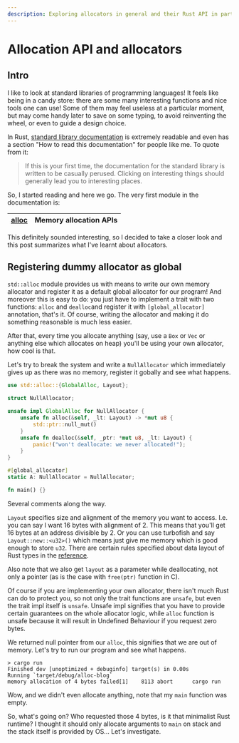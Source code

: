 ```yaml
---
description: Exploring allocators in general and their Rust API in particular.
---
```


# Allocation API and allocators

## Intro

I like to look at standard libraries of programming languages! It feels like being in a candy store: there are some many interesting functions and nice tools one can use! Some of them may feel useless at a particular moment, but may come handy later to save on some typing, to avoid reinventing the wheel, or even to guide a design choice.

In Rust, [standard library documentation](https://doc.rust-lang.org/std/) is extremely readable and even has a section "How to read this documentation" for people like me. To quote from it:

> If this is your first time, the documentation for the standard library is written to be casually perused. Clicking on interesting things should generally lead you to interesting places.

So, I started reading and here we go. The very first module in the documentation is:

| [alloc](https://doc.rust-lang.org/std/alloc/index.html) | Memory allocation APIs |
| :--- | :--- |


This definitely sounded interesting, so I decided to take a closer look and this post summarizes what I've learnt about allocators.

## Registering dummy allocator as global

`std::alloc` module provides us with means to write our own memory allocator and register it as a default global allocator for our program! And moreover this is easy to do: you just have to implement a trait with two functions: `alloc` and `dealloc`and register it with `[global_allocator]` annotation, that's it. Of course, writing the allocator and making it do something reasonable is much less easier.

After that, every time you allocate anything \(say, use a `Box` or `Vec` or anything else which allocates on heap\) you'll be using your own allocator, how cool is that.

Let's try to break the system and write a `NullAllocator` which immediately gives up as there was no memory, register it gobally and see what happens.

```rust
use std::alloc::{GlobalAlloc, Layout};

struct NullAllocator;

unsafe impl GlobalAlloc for NullAllocator {
    unsafe fn alloc(&self, _lt: Layout) -> *mut u8 {
        std::ptr::null_mut()
    }
    unsafe fn dealloc(&self, _ptr: *mut u8, _lt: Layout) {
        panic!("won't deallocate: we never allocated!");
    }
}

#[global_allocator]
static A: NullAllocator = NullAllocator;

fn main() {}
```

Several comments along the way.

`Layout` specifies size and alignment of the memory you want to access. I.e. you can say I want 16 bytes with alignment of 2. This means that you'll get 16 bytes at an address divisible by 2. Or you can use turbofish and say `Layout::new::<u32>()` which means just give me memory which is good enough to store `u32`. There are certain rules specified about data layout of Rust types in the [reference](https://doc.rust-lang.org/reference/type-layout.html).

Also note that we also get `layout` as a parameter while deallocating, not only a pointer \(as is the case with `free(ptr)` function in C\).

Of course if you are implementing your own allocator, there isn't much Rust can do to protect you, so not only the trait functions are `unsafe`, but even the trait impl itself is `unsafe`. Unsafe impl signifies that you have to provide certain guarantees on the whole allocator logic, while `alloc` function is unsafe because it will result in Undefined Behaviour if you request zero bytes.

We returned null pointer from our `alloc`, this signifies that we are out of memory. Let's try to run our program and see what happens.

```text
> cargo run
Finished dev [unoptimized + debuginfo] target(s) in 0.00s
Running `target/debug/alloc-blog`
memory allocation of 4 bytes failed[1]    8113 abort      cargo run
```

Wow, and we didn't even allocate anything, note that my `main` function was empty.

So, what's going on? Who requested those 4 bytes, is it that minimalist Rust runtime? I thought it should only allocate arguments to `main` on stack and the stack itself is provided by OS... Let's investigate.

## 

